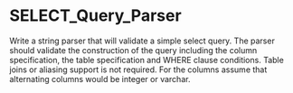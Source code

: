 # SELECT_Query_Parser
Write a string parser that will validate a simple select query. The parser should validate the construction of the query including the column specification, the table specification and WHERE clause conditions. Table joins or aliasing support is not required. For the columns assume that alternating columns would be integer or varchar.
